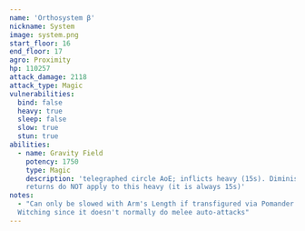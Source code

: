 ```yaml
---
name: 'Orthosystem β'
nickname: System
image: system.png
start_floor: 16
end_floor: 17
agro: Proximity
hp: 110257
attack_damage: 2118
attack_type: Magic
vulnerabilities:
  bind: false
  heavy: true
  sleep: false
  slow: true
  stun: true
abilities:
  - name: Gravity Field
    potency: 1750
    type: Magic
    description: 'telegraphed circle AoE; inflicts heavy (15s). Diminishing
    returns do NOT apply to this heavy (it is always 15s)'
notes:
  - "Can only be slowed with Arm's Length if transfigured via Pomander of
  Witching since it doesn't normally do melee auto-attacks"
---
```

